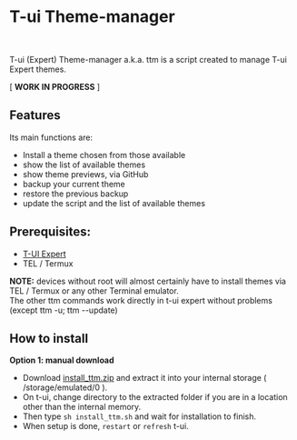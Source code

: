 # T-ui Theme-manager
<br>

T-ui (Expert) Theme-manager a.k.a. ttm is a script created to manage T-ui Expert themes.


[ **WORK IN PROGRESS** ]

## Features

Its main functions are:

   * Install a theme chosen from those available
   * show the list of available themes
   * show theme previews, via GitHub
   * backup your current theme
   * restore the previous backup
   * update the script and the list of available themes

## Prerequisites:
   * [T-UI Expert](https://github.com/v1nc/T-UI-Expert/releases/download/v0.4.4e/de.reckendrees.systems.tui.expert_fdroid_v.0.4.4e.apk)
   * TEL / Termux

**NOTE:** devices without root will almost certainly have to install themes via TEL / Termux or any other Terminal emulator. <br>
The other ttm commands work directly in t-ui expert without problems (except ttm -u; ttm --update)


## How to install

**Option 1: manual download**
* Download [install_ttm.zip](https://github.com/M4dGun/t-ui_themes/raw/main/theme-manager/install_ttm.zip) and extract it into your internal storage ( /storage/emulated/0 ).
* On t-ui, change directory to the extracted folder if you are in a location other than the internal memory. 
* Then type `sh install_ttm.sh` and wait for installation to finish.
* When setup is done, `restart` or `refresh` t-ui.


